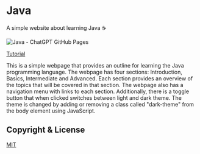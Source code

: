# Java
A simple website about learning Java ☕

![Java - ChatGPT   GitHub Pages](https://user-images.githubusercontent.com/16403754/212757714-bc3c761b-3b67-45fc-bb3c-3edb4f322a44.png)

<a href="https://youtu.be/mctd8u9cjdE" target="_blank">Tutorial</a>

This is a simple webpage that provides an outline for learning the Java programming language. The webpage has four sections: Introduction, Basics, Intermediate and Advanced. Each section provides an overview of the topics that will be covered in that section. The webpage also has a navigation menu with links to each section. Additionally, there is a toggle button that when clicked switches between light and dark theme. The theme is changed by adding or removing a class called "dark-theme" from the body element using JavaScript.

## Copyright & License
[MIT](https://github.com/paraskevasleivadaros/java/blob/master/LICENSE)
